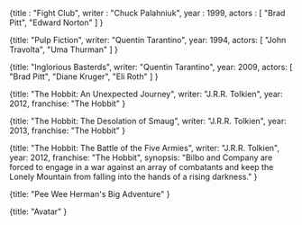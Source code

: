 {title : "Fight Club",
writer : "Chuck Palahniuk",
year : 1999,
actors : [
"Brad Pitt",
"Edward Norton"
]
}

{title: "Pulp Fiction",
writer: "Quentin Tarantino",
year: 1994,
actors: [
"John Travolta",
"Uma Thurman"
]
}

{title: "Inglorious Basterds",
writer: "Quentin Tarantino",
year: 2009,
actors: [
"Brad Pitt",
"Diane Kruger",
"Eli Roth"
]
}

{title: "The Hobbit: An Unexpected Journey",
writer: "J.R.R. Tolkien",
year: 2012,
franchise: "The Hobbit"
}

{title: "The Hobbit: The Desolation of Smaug",
writer: "J.R.R. Tolkien",
year: 2013,
franchise: "The Hobbit"
}

{title: "The Hobbit: The Battle of the Five Armies",
writer: "J.R.R. Tolkien",
year: 2012,
franchise: "The Hobbit",
synopsis: "Bilbo and Company are forced to engage in a war against an array of combatants and keep the Lonely Mountain from falling into the hands of a rising darkness."
}

{title: "Pee Wee Herman's Big Adventure"
}

{title: "Avatar"
}
